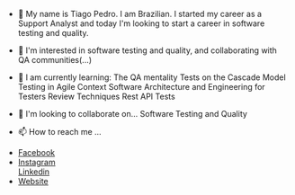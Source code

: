 - 👋 My name is Tiago Pedro. I am Brazilian. I started my career as a Support Analyst and today I'm looking to start a career in software testing and quality.

- 👀 I'm interested in 
       software testing and quality, and collaborating with QA communities(...)
- 🌱 I am currently learning:
          The QA mentality
          Tests on the Cascade Model
          Testing in Agile Context
          Software Architecture and Engineering for Testers
          Review Techniques
          Rest API Tests
- 💞️ I'm looking to collaborate on...
        Software Testing and Quality
- 📫 How to reach me ...      
<ul dir="auto">
<li><a href="https://www.facebook.com/tiago.pedro.ti22" target="_blank" rel="nofollow">Facebook</a></li>
<li><a href="https://www.instagram.com/tiago.pedro22.tp/" rel="nofollow">Instagram</a></li>
<a href="https://www.linkedin.com/in/tiago-pedro-3b8b94104/" rel="nofollow">Linkedin</a><li><a href="https://brunopulis.com" rel="nofollow">Website</a></li>
</ul>
      
<!---
Tiago1022/Tiago1022 is a ✨ special ✨ repository because its `README.md` (this file) appears on your GitHub profile.
You can click the Preview link to take a look at your changes.
--->
